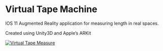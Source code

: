 # Virtual Tape Machine
IOS 11 Augmented Reality application for measuring length in real spaces.

Created using Unity3D and Apple’s ARKit        


[![Virtual Tape Measure](http://i.imgur.com/W64pGQOh.png)](https://vimeo.com/226354585 "Virtual Tape Measure - Click to Watch!")
